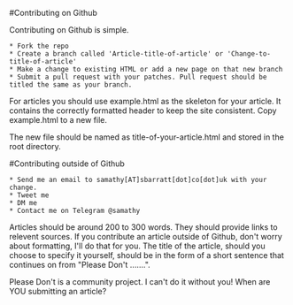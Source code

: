 #Contributing on Github

Contributing on Github is simple.

    * Fork the repo
    * Create a branch called 'Article-title-of-article' or 'Change-to-title-of-article'
    * Make a change to existing HTML or add a new page on that new branch
    * Submit a pull request with your patches. Pull request should be titled the same as your branch.

For articles you should use example.html as the skeleton for your article. 
It contains the correctly formatted header to keep the site consistent.
Copy example.html to a new file.

The new file should be named as title-of-your-article.html and stored in the root directory.


#Contributing outside of Github

    * Send me an email to samathy[AT]sbarratt[dot]co[dot]uk with your change.
    * Tweet me
    * DM me
    * Contact me on Telegram @samathy

Articles should be around 200 to 300 words. They should provide links to relevent sources.
If you contribute an article outside of Github, don't worry about formatting, I'll do that for you.
The title of the article, should you choose to specify it yourself, should be in the form of a short sentence that continues on from "Please Don't .......".


Please Don't is a community project. I can't do it without you!
When are YOU submitting an article?
